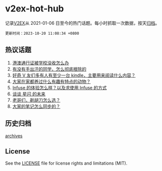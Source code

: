 # v2ex-hot-hub

 记录[V2EX](https://www.v2ex.com/)从 2021-01-06 日至今的热门话题。每小时抓取一次数据，按天[归档](archives)。

`更新时间：2023-10-20 11:08:34 +0800`

## 热议话题

1. [港澳通行证被学校没收怎么办](https://www.v2ex.com/t/983522)
1. [有没有手出汗的同学，怎么彻底根除的](https://www.v2ex.com/t/983499)
1. [好奇 V 友们多有人有至少一台 kindle，主要用来阅读什么内容？](https://www.v2ex.com/t/983414)
1. [大家在家都养过什么有趣有特点的动物？](https://www.v2ex.com/t/983426)
1. [Infuse 的体验怎么样？以及求使用 Infuse 的方式](https://www.v2ex.com/t/983468)
1. [谈谈 星闪 的未来](https://www.v2ex.com/t/983630)
1. [老哥们，剃胡刀怎么选？](https://www.v2ex.com/t/983408)
1. [大家的笔记怎么同步的？](https://www.v2ex.com/t/983507)

## 历史归档

[archives](archives)

## License

See the [LICENSE](LICENSE) file for license rights and limitations (MIT).
